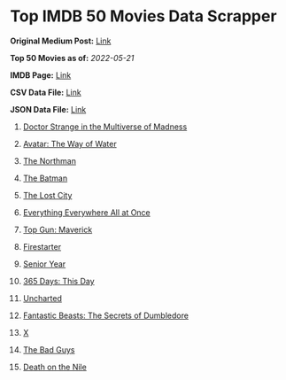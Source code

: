 # Top IMDB 50 Movies Data Scrapper

**Original Medium Post:** [Link](https://medium.com/@nishantsahoo/which-movie-should-i-watch-5c83a3c0f5b1) 

**Top 50 Movies as of:** _2022-05-21_

**IMDB Page:** [Link](http://www.imdb.com/search/title?release_date=2022,2022&title_type=feature)

**CSV Data File:** [Link](/Data/data.csv)

**JSON Data File:** [Link](/Data/data.json)

1. [Doctor Strange in the Multiverse of Madness](https://www.imdb.com/title/tt9419884/?ref_=adv_li_tt)

2. [Avatar: The Way of Water](https://www.imdb.com/title/tt1630029/?ref_=adv_li_tt)

3. [The Northman](https://www.imdb.com/title/tt11138512/?ref_=adv_li_tt)

4. [The Batman](https://www.imdb.com/title/tt1877830/?ref_=adv_li_tt)

5. [The Lost City](https://www.imdb.com/title/tt13320622/?ref_=adv_li_tt)

6. [Everything Everywhere All at Once](https://www.imdb.com/title/tt6710474/?ref_=adv_li_tt)

7. [Top Gun: Maverick](https://www.imdb.com/title/tt1745960/?ref_=adv_li_tt)

8. [Firestarter](https://www.imdb.com/title/tt1798632/?ref_=adv_li_tt)

9. [Senior Year](https://www.imdb.com/title/tt5315212/?ref_=adv_li_tt)

10. [365 Days: This Day](https://www.imdb.com/title/tt12996154/?ref_=adv_li_tt)

11. [Uncharted](https://www.imdb.com/title/tt1464335/?ref_=adv_li_tt)

12. [Fantastic Beasts: The Secrets of Dumbledore](https://www.imdb.com/title/tt4123432/?ref_=adv_li_tt)

13. [X](https://www.imdb.com/title/tt13560574/?ref_=adv_li_tt)

14. [The Bad Guys](https://www.imdb.com/title/tt8115900/?ref_=adv_li_tt)

15. [Death on the Nile](https://www.imdb.com/title/tt7657566/?ref_=adv_li_tt)

16. [Thor: Love and Thunder](https://www.imdb.com/title/tt10648342/?ref_=adv_li_tt)

17. [Sonic the Hedgehog 2](https://www.imdb.com/title/tt12412888/?ref_=adv_li_tt)

18. [Along for the Ride](https://www.imdb.com/title/tt14506528/?ref_=adv_li_tt)

19. [The Unbearable Weight of Massive Talent](https://www.imdb.com/title/tt11291274/?ref_=adv_li_tt)

20. [The Takedown](https://www.imdb.com/title/tt13822738/?ref_=adv_li_tt)

21. [Ambulance](https://www.imdb.com/title/tt4998632/?ref_=adv_li_tt)

22. [Downton Abbey: A New Era](https://www.imdb.com/title/tt11703710/?ref_=adv_li_tt)

23. [Jurassic World Dominion](https://www.imdb.com/title/tt8041270/?ref_=adv_li_tt)

24. [Thar](https://www.imdb.com/title/tt14479746/?ref_=adv_li_tt)

25. [K.G.F: Chapter 2](https://www.imdb.com/title/tt10698680/?ref_=adv_li_tt)

26. [Father of the Bride](https://www.imdb.com/title/tt13249596/?ref_=adv_li_tt)

27. [Don't Worry Darling](https://www.imdb.com/title/tt10731256/?ref_=adv_li_tt)

28. [Hustle](https://www.imdb.com/title/tt8009428/?ref_=adv_li_tt)

29. [Morbius](https://www.imdb.com/title/tt5108870/?ref_=adv_li_tt)

30. [Moonfall](https://www.imdb.com/title/tt5834426/?ref_=adv_li_tt)

31. [The Outfit](https://www.imdb.com/title/tt14114802/?ref_=adv_li_tt)

32. [Men](https://www.imdb.com/title/tt13841850/?ref_=adv_li_tt)

33. [Elvis](https://www.imdb.com/title/tt3704428/?ref_=adv_li_tt)

34. [Crimes of the Future](https://www.imdb.com/title/tt14549466/?ref_=adv_li_tt)

35. [The Adam Project](https://www.imdb.com/title/tt2463208/?ref_=adv_li_tt)

36. [Memory](https://www.imdb.com/title/tt11827628/?ref_=adv_li_tt)

37. [Turning Red](https://www.imdb.com/title/tt8097030/?ref_=adv_li_tt)

38. [The Gray Man](https://www.imdb.com/title/tt1649418/?ref_=adv_li_tt)

39. [Scream](https://www.imdb.com/title/tt11245972/?ref_=adv_li_tt)

40. [Gangubai Kathiawadi](https://www.imdb.com/title/tt10083340/?ref_=adv_li_tt)

41. [The Contractor](https://www.imdb.com/title/tt10323676/?ref_=adv_li_tt)

42. [Deep Water](https://www.imdb.com/title/tt2180339/?ref_=adv_li_tt)

43. [Father Stu](https://www.imdb.com/title/tt14439896/?ref_=adv_li_tt)

44. [Runway 34](https://www.imdb.com/title/tt11460992/?ref_=adv_li_tt)

45. [Dog](https://www.imdb.com/title/tt11252248/?ref_=adv_li_tt)

46. [Metal Lords](https://www.imdb.com/title/tt12141112/?ref_=adv_li_tt)

47. [Fresh](https://www.imdb.com/title/tt13403046/?ref_=adv_li_tt)

48. [Lightyear](https://www.imdb.com/title/tt10298810/?ref_=adv_li_tt)

49. [All the Old Knives](https://www.imdb.com/title/tt3706352/?ref_=adv_li_tt)

50. [The Twin](https://www.imdb.com/title/tt12390572/?ref_=adv_li_tt)

**Original Medium Post:** [Link](https://medium.com/@nishantsahoo/which-movie-should-i-watch-5c83a3c0f5b1) 
